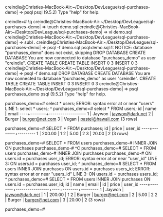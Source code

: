 creindle@Christies-MacBook-Air:~/Desktop/DevLeague/sql-purchases-demo|
⇒  psql
psql (9.5.2)
Type "help" for help.

creindle=# \q
creindle@Christies-MacBook-Air:~/Desktop/DevLeague/sql-purchases-demo|
⇒  touch demo.sql
creindle@Christies-MacBook-Air:~/Desktop/DevLeague/sql-purchases-demo|
⇒  vi demo.sql
creindle@Christies-MacBook-Air:~/Desktop/DevLeague/sql-purchases-demo|
⇒  subl .
creindle@Christies-MacBook-Air:~/Desktop/DevLeague/sql-purchases-demo|
⇒  psql -f demo.sql
psql:demo.sql:1: NOTICE:  database "purchases_demo" does not exist, skipping
DROP DATABASE
CREATE DATABASE
You are now connected to database "purchases_demo" as user "creindle".
CREATE TABLE
CREATE TABLE
INSERT 0 3
INSERT 0 3
creindle@Christies-MacBook-Air:~/Desktop/DevLeague/sql-purchases-demo|
⇒  psql -f demo.sql
DROP DATABASE
CREATE DATABASE
You are now connected to database "purchases_demo" as user "creindle".
CREATE TABLE
CREATE TABLE
INSERT 0 3
INSERT 0 3
creindle@Christies-MacBook-Air:~/Desktop/DevLeague/sql-purchases-demo|
⇒  psql purchases_demo
psql (9.5.2)
Type "help" for help.

purchases_demo=# select * users;
ERROR:  syntax error at or near "users"
LINE 1: select * users;
                 ^
purchases_demo=# select * FROM users;
 id |  name  |       email
----+--------+-------------------
  1 | Jaywon | jaywon@dark.net
  2 | Burger | burger@net.com
  3 | Vegan  | pastel@hawaii.com
(3 rows)

purchases_demo=# SELECT * FROM purchases;
 id | price  | user_id
----+--------+---------
  1 | 200.00 |       1
  2 |   5.00 |       2
  3 |  20.00 |       2
(3 rows)

purchases_demo=# SELECT * FROM users
purchases_demo-# INNER JOIN ON purchases
purchases_demo-# ^C
purchases_demo=# SELECT * FROM users
purchases_demo-# INNER JOIN purchases
purchases_demo-# ON users.id = purchases user_id;
ERROR:  syntax error at or near "user_id"
LINE 3: ON users.id = purchases user_id;
                                ^
purchases_demo=# SELECT * FROM users
INNER JOIN purchases
ON users.id = purchases users_id;
ERROR:  syntax error at or near "users_id"
LINE 3: ON users.id = purchases users_id;
                                ^
purchases_demo=# SELECT * FROM users
INNER JOIN purchases
ON users.id = purchases.user_id;
 id |  name  |      email      | id | price  | user_id
----+--------+-----------------+----+--------+---------
  1 | Jaywon | jaywon@dark.net |  1 | 200.00 |       1
  2 | Burger | burger@net.com  |  2 |   5.00 |       2
  2 | Burger | burger@net.com  |  3 |  20.00 |       2
(3 rows)

purchases_demo=#